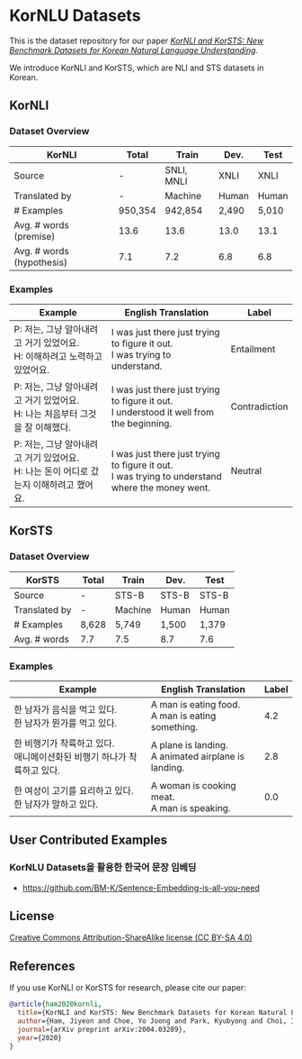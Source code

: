 # KorNLU Datasets

This is the dataset repository for our paper [_KorNLI and KorSTS: New Benchmark Datasets for Korean Natural Language Understanding_](https://arxiv.org/abs/2004.03289).

We introduce KorNLI and KorSTS, which are NLI and STS datasets in Korean.

## KorNLI

### Dataset Overview

| KorNLI                     | Total   | Train      | Dev.  | Test  |
| -------------------------- | ------- | ---------- | ----- | ----- |
| Source                     | -       | SNLI, MNLI | XNLI  | XNLI  |
| Translated by              | -       | Machine    | Human | Human |
| \# Examples                | 950,354 | 942,854    | 2,490 | 5,010 |
| Avg. \# words (premise)    | 13.6    | 13.6       | 13.0  | 13.1  |
| Avg. \# words (hypothesis) | 7.1     | 7.2        | 6.8   | 6.8   |


### Examples

| Example                                                      | English Translation                                          | Label         |
| ------------------------------------------------------------ | ------------------------------------------------------------ | ------------- |
| P: 저는, 그냥 알아내려고 거기 있었어요.<br />H: 이해하려고 노력하고 있었어요. | I was just there just trying to figure it out.<br />I was trying to understand. | Entailment    |
| P: 저는, 그냥 알아내려고 거기 있었어요.<br />H: 나는 처음부터 그것을 잘 이해했다. | I was just there just trying to figure it out.<br />I understood it well from the beginning. | Contradiction |
| P: 저는, 그냥 알아내려고 거기 있었어요.<br />H: 나는 돈이 어디로 갔는지 이해하려고 했어요. | I was just there just trying to figure it out.<br />I was trying to understand where the money went. | Neutral       |


## KorSTS

### Dataset Overview

| KorSTS        | Total | Train   | Dev.  | Test  |
| ------------- | ----- | ------- | ----- | ----- |
| Source        | -     | STS-B   | STS-B | STS-B |
| Translated by | -     | Machine | Human | Human |
| \# Examples   | 8,628 | 5,749   | 1,500 | 1,379 |
| Avg. \# words | 7.7   | 7.5     | 8.7   | 7.6   |


### Examples

| Example                                                      | English Translation                                      | Label |
| ------------------------------------------------------------ | -------------------------------------------------------- | ----- |
| 한 남자가 음식을 먹고 있다.<br />한 남자가 뭔가를 먹고 있다. | A man is eating food.<br />A man is eating something.    | 4.2   |
| 한 비행기가 착륙하고 있다.<br />애니메이션화된 비행기 하나가 착륙하고 있다. | A plane is landing.<br />A animated airplane is landing. | 2.8   |
| 한 여성이 고기를 요리하고 있다.<br />한 남자가 말하고 있다. | A woman is cooking meat.<br />A man is speaking.      | 0.0   |

## User Contributed Examples

### KorNLU Datasets을 활용한 한국어 문장 임베딩 

- https://github.com/BM-K/Sentence-Embedding-is-all-you-need

## License

[Creative Commons Attribution-ShareAlike license (CC BY-SA 4.0)](http://creativecommons.org/licenses/by-sa/4.0/)

## References

If you use KorNLI or KorSTS for research, please cite our paper:
```bibtex
@article{ham2020kornli,
  title={KorNLI and KorSTS: New Benchmark Datasets for Korean Natural Language Understanding},
  author={Ham, Jiyeon and Choe, Yo Joong and Park, Kyubyong and Choi, Ilji and Soh, Hyungjoon},
  journal={arXiv preprint arXiv:2004.03289},
  year={2020}
}
```
